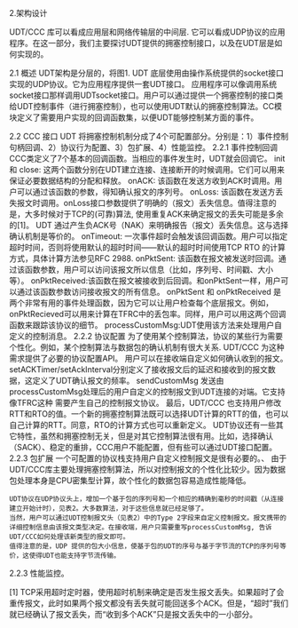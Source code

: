
2.架构设计

UDT/CCC 库可以看成应用层和网络传输层的中间层. 它可以看成UDP协议的应用程序。在这一部分，我们主要探讨UDT提供的拥塞控制接口，以及在UDT层是如何实现的。

2.1 概述
UDT架构是分层的，将图1. UDT 底层使用由操作系统提供的socket接口实现的UDP协议。它为应用程序提供一套UDT接口。
应用程序可以像调用系统socket接口那样调用UDTsocket接口。用户可以通过提供一个拥塞控制的接口类给UDT控制事件（进行拥塞控制），也可以使用UDT默认的拥塞控制算法。CC模块定义了需要用户实现的回调函数集，以便UDT能够控制某方面的事件。

2.2 CCC 接口
UDT 将拥塞控制机制分成了4个可配置部分。分别是：1）事件控制句柄回调、2）协议行为配置、3）包扩展、4）性能监控。
2.2.1 事件控制回调
	CCC类定义了7个基本的回调函数。当相应的事件发生时，UDT就会回调它。
	init 和 close: 这两个函数分别在UDT建立连接、连接断开的时候调用。它们可以用来保证必要数据结构的分配和释放。
	onACK: 该函数在发送方收到ACK时调用。用户可以通过该函数的参数，得知确认报文的序列号。
	onLoss: 该函数在发送方丢失报文时调用。onLoss接口参数提供了明确的（报文）丢失信息。值得注意的是，大多时候对于TCP的(可靠)算法, 使用重复ACK来确定报文的丢失可能是多余的[1]。
	UDT 通过产生负ACK号（NAK）来明确报告（报文）丢失信息。这与选择确认机制是等价的。
	onTimeout: 一次事件超时会触发该回调函数。用户可以指定超时时间，否则将使用默认的超时时间——默认的超时时间使用TCP RTO 的计算方式，具体计算方法参见RFC 2988.
	onPktSent: 该函数在报文被发送时回调。通过该函数参数，用户可以访问该报文所以信息（比如，序列号、时间戳、大小等）。
	onPktReceived:该函数在报文被接收到后回调。和onPktSent一样，用户可以通过该函数参数访问接收报文的所有信息。
	onPktSent 和 onPktReceived 是两个非常有用的事件处理函数，因为它可以让用户检查每个底层报文。例如，onPktRecieved可以用来计算在TFRC中的丢包率。同样，用户可以用这两个回调函数来跟踪该协议的细节。
	processCustomMsg:UDT使用该方法来处理用户自定义的控制消息。
2.2.2 协议配置
	为了使用某个控制算法，协议的某些行为需要个性化。例如，某个控制算法与数据包的确认机制有很大关系. UDT/CCC 为这种需求提供了必要的协议配置API。
	用户可以在接收端自定义如何确认收到的报文。setACKTimer/setAckInterval分别定义了接收报文后的延迟和接收到的报文数据，这定义了UDT确认报文的频率。
	sendCustomMsg 发送由processCustomMsg处理后的用户自定义的控制报文到UDT连接的对端。它支持像TFRC这种 需要产生自己的控制报文协议。
	最后，UDT/CCC 也支持用户修改RTT和RTO的值。一个新的拥塞控制算法既可以选择UDT计算的RTT的值，也可以自己计算的RTT。同意，RTO的计算方式也可以重新定义。
	UDT协议还有一些其它特性，虽然和拥塞控制无关，但是对其它控制算法很有用。比如，选择确认（SACK）、稳定的重排，CCC用户不能配置，但有些可以通过UDT接口配置。
2.2.3 包扩展
	一个可配置的协议栈支持用户自定义控制报文是很有必要的。、
	由于UDT/CCC库主要处理拥塞控制算法，所以对控制报文的个性化比较少。因为数据包处理本身是CPU密集型计算，故个性化的数据包容易造成性能降低。
	
	UDT协议在UDP协议头上，增加一个基于包的序列号和一个相应的精确到毫秒的时间戳（从连接建立开始计时），见表2。大多数算法，对于这些信息就已经足够了。
	当然，用户可以通过UDT控制报文头（见表2）中的Type 2字段来自定义控制报文。报文携带的详细控制信息由该报文类型决定。在接收端，用户只需要重写processCustomMsg, 告诉UDT/CCC如何处理该新类型的报文即可。
	值得注意的是，UDP 提供的包大小信息，使基于包的UDT的序号与基于字节流的TCP的序列号等价，这使得UDT也能支持字节流传输。
2.2.3 性能监控。
	
	 
	
[1] TCP采用超时定时器，使用超时机制来确定是否发生报文丢失。如果超时了会重传报文，此时如果两个报文都没有丢失就可能回送多个ACK。但是，“超时”我们就已经确认了报文丢失，而“收到多个ACK”只是报文丢失中的一小部分。
	